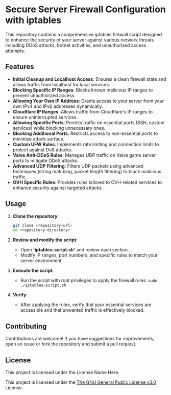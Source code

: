 # Secure Server Firewall Configuration with iptables

This repository contains a comprehensive iptables firewall script designed to enhance the security of your server against various network threats including DDoS attacks, botnet activities, and unauthorized access attempts.

## Features

- **Initial Cleanup and Localhost Access**: Ensures a clean firewall state and allows traffic from localhost for local services.
- **Blocking Specific IP Ranges**: Blocks known malicious IP ranges to prevent unauthorized access.
- **Allowing Your Own IP Address**: Grants access to your server from your own IPv4 and IPv6 addresses dynamically.
- **Cloudflare IP Ranges**: Allows traffic from Cloudflare's IP ranges to ensure uninterrupted services.
- **Allowing Specific Ports**: Permits traffic on essential ports (SSH, custom services) while blocking unnecessary ones.
- **Blocking Additional Ports**: Restricts access to non-essential ports to minimize attack surface.
- **Custom UFW Rules**: Implements rate limiting and connection limits to protect against DoS attacks.
- **Valve Anti-DDoS Rules**: Manages UDP traffic on Valve game server ports to mitigate DDoS attacks.
- **Advanced UDP Filtering**: Filters UDP packets using advanced techniques (string matching, packet length filtering) to block malicious traffic.
- **OVH Specific Rules**: Provides rules tailored to OVH-related services to enhance security against targeted attacks.

## Usage

1. **Clone the repository**:
   ```bash
   git clone <repository-url>
   cd <repository-directory>
   ```

2. **Review and modify the script**:
   - Open **'iptables-script.sh'** and review each section.
   - Modify IP ranges, port numbers, and specific rules to match your server environment.
  
3. **Execute the script**:
   - Run the script with root privileges to apply the firewall rules:
   ```sudo ./iptables-script.sh```

4. **Verify**:
   - After applying the rules, verify that your essential services are accessible and that unwanted traffic is effectively blocked.

## Contributing
Contributions are welcome! If you have suggestions for improvements, open an issue or fork the repository and submit a pull request.

## License
This project is licensed under the License Name Here.

This project is licensed under the [The GNU General Public License v3.0](https://www.gnu.org/licenses/gpl-3.0.en.html) License.

